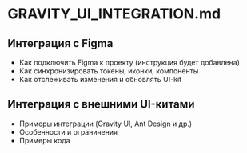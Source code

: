 # GRAVITY_UI_INTEGRATION.md

## Интеграция с Figma
- Как подключить Figma к проекту (инструкция будет добавлена)
- Как синхронизировать токены, иконки, компоненты
- Как отслеживать изменения и обновлять UI-kit

## Интеграция с внешними UI-китами
- Примеры интеграции (Gravity UI, Ant Design и др.)
- Особенности и ограничения
- Примеры кода 